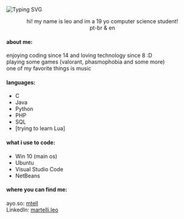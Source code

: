 ![Typing SVG](https://readme-typing-svg.herokuapp.com/?color=7A4190&size=35&center=true&vCenter=true&width=1000&lines=welcome+to+my+place!;glad+ur+here) <br>

<div align="center">

  hi! my name is leo and im a 19 yo computer science student! <br>
  pt-br & en

</div>

#### about me:
<div align="left">
  enjoying coding since 14 and loving technology since 8 :D <br>
  playing some games (valorant, phasmophobia and some more) <br>
  one of my favorite things is music <br>
  
</div>

#### languages:
<div align="left">

  - C
  - Java
  - Python
  - PHP
  - SQL
  - [trying to learn Lua]

</div>

#### what i use to code:
<div align="left">

  - Win 10 (main os)
  - Ubuntu
  - Visual Studio Code
  - NetBeans

</div>

#### where you can find me:
<div>    
  
  ayo.so: [mtell](https://ayo.so/mtell) <br>
  LinkedIn: [martelli.leo](https://br.linkedin.com/in/martelli-leo)
  
</div>

